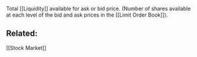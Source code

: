 Total [[Liquidity]] available for ask or bid price.
(Number of shares available at each level of the bid and ask prices in the [[Limit Order Book]]). 

## Related:
[[Stock Market]]